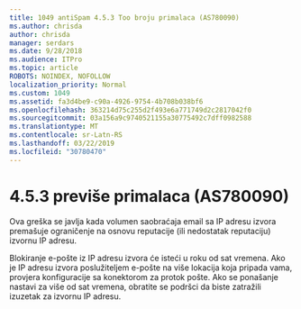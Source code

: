 ```yaml
---
title: 1049 antiSpam 4.5.3 Too broju primalaca (AS780090)
ms.author: chrisda
author: chrisda
manager: serdars
ms.date: 9/28/2018
ms.audience: ITPro
ms.topic: article
ROBOTS: NOINDEX, NOFOLLOW
localization_priority: Normal
ms.custom: 1049
ms.assetid: fa3d4be9-c90a-4926-9754-4b708b038bf6
ms.openlocfilehash: 363214d75c255d2f493e6a771749d2c2817042f0
ms.sourcegitcommit: 03a156a9c9740521155a30775492c7dff0982588
ms.translationtype: MT
ms.contentlocale: sr-Latn-RS
ms.lasthandoff: 03/22/2019
ms.locfileid: "30780470"
---
```

# <a name="453-too-many-recipients-as780090"></a>4.5.3 previše primalaca (AS780090)

Ova greška se javlja kada volumen saobraćaja email sa IP adresu izvora premašuje ograničenje na osnovu reputacije (ili nedostatak reputaciju) izvornu IP adresu.
  
Blokiranje e-pošte iz IP adresu izvora će isteći u roku od sat vremena. Ako je IP adresu izvora poslužiteljem e-pošte na više lokacija koja pripada vama, provjera konfiguracije sa konektorom za protok pošte. Ako se ponašanje nastavi za više od sat vremena, obratite se podršci da biste zatražili izuzetak za izvornu IP adresu.
  

